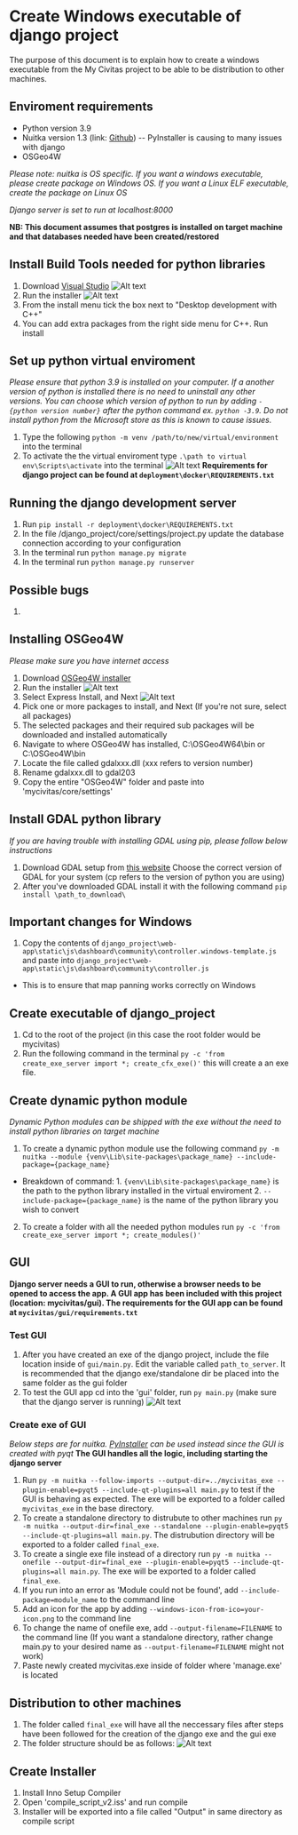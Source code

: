 # Create Windows executable of django project

The purpose of this document is to explain how to create a windows executable from the My Civitas project to be able to be distribution to other machines.

## Enviroment requirements
- Python version 3.9
- Nuitka version 1.3 (link: [Github](https://github.com/Nuitka/Nuitka))
-- PyInstaller is causing to many issues with django
- OSGeo4W

*Please note: nuitka is OS specific. If you want a windows executable, please create package on Windows OS. If you want a Linux ELF executable, create the package on Linux OS*

*Django server is set to run at localhost:8000*

**NB: This document assumes that postgres is installed on target machine and that databases needed have been created/restored**

## Install Build Tools needed for python libraries

1. Download [Visual Studio](https://visualstudio.microsoft.com/visual-cpp-build-tools/) 
![Alt text](./readme%20images/build_tools.png)
2. Run the installer
![Alt text](./readme%20images/c_tools.png)
3. From the install menu tick the box next to "Desktop development with C++"
4. You can add extra packages from the right side menu for C++. Run install


## Set up python virtual enviroment
*Please ensure that python 3.9 is installed on your computer. If a another version of python is installed there is no need to uninstall any other versions. You can choose which version of python to run by adding `-{python version number}` after the python command ex. `python -3.9`. Do not install python from the Microsoft store as this is known to cause issues.*

1. Type the following `python -m venv /path/to/new/virtual/environment` into the terminal
2. To activate the the virtual enviroment type `.\path to virtual env\Scripts\activate` into the terminal
![Alt text](./readme%20images/terminal.png)
**Requirements for django project can be found at `deployment\docker\REQUIREMENTS.txt`**

## Running the django development server
1. Run `pip install -r deployment\docker\REQUIREMENTS.txt`
2. In the file /django_project/core/settings/project.py update the database connection according to your configuration
3. In the terminal run `python manage.py migrate`
4. In the terminal run `python manage.py runserver`

## Possible bugs
1. 

## Installing OSGeo4W
*Please make sure you have internet access*
1. Download [OSGeo4W installer](https://download.osgeo.org/osgeo4w/v2/osgeo4w-setup.exe)
2. Run the installer
![Alt text](./readme%20images/os1.png)
3. Select Express Install, and Next
![Alt text](./readme%20images/os2.png)
4. Pick one or more packages to install, and Next (If you're not sure, select all packages)
5. The selected packages and their required sub packages will be downloaded and installed automatically
6. Navigate to where OSGeo4W has installed, C:\OSGeo4W64\bin or C:\OSGeo4W\bin
7. Locate the file called gdalxxx.dll (xxx refers to version number)
8. Rename gdalxxx.dll to gdal203
9. Copy the entire "OSGeo4W" folder and paste into 'mycivitas/core/settings'

## Install GDAL python library
*If you are having trouble with installing GDAL using pip, please follow below instructions*
1. Download GDAL setup from [this website](https://www.lfd.uci.edu/~gohlke/pythonlibs/#gdal)
Choose the correct version of GDAL for your system (cp refers to the version of python you are using)
2. After you've downloaded GDAL install it with the following command `pip install \path_to_download\`

## Important changes for Windows
1. Copy the contents of `django_project\web-app\static\js\dashboard\community\controller.windows-template.js` and paste into `django_project\web-app\static\js\dashboard\community\controller.js`
- This is to ensure that map panning works correctly on Windows

## Create executable of django_project
1. Cd to the root of the project (in this case the root folder would be mycivitas)
2. Run the following command in the terminal `py -c 'from create_exe_server import *; create_cfx_exe()'` this will create a an exe file. 


## Create dynamic python module
*Dynamic Python modules can be shipped with the exe without the need to install python libraries on target machine*
1. To create a dynamic python module use the following command `py -m nuitka --module {venv\Lib\site-packages\package_name} --include-package={package_name}`
- Breakdown of command:
        1. `{venv\Lib\site-packages\package_name}` is the path to the python library installed in the virtual enviroment
        2. `--include-package={package_name}` is the name of the python library you wish to convert
2. To create a folder with all the needed python modules run `py -c 'from create_exe_server import *; create_modules()'`

## GUI 
**Django server needs a GUI to run, otherwise a browser needs to be opened to access the app. A GUI app has been included with this project (location: mycivitas/gui). The requirements for the GUI app can be found at `mycivitas/gui/requirements.txt`**

### Test GUI
1. After you have created an exe of the django project, include the file location inside of `gui/main.py`. Edit the variable called `path_to_server`. It is recommended that the django exe/standalone dir be placed into the same folder as the gui folder
2. To test the GUI app cd into the 'gui' folder, run `py main.py` (make sure that the django server is running)
![Alt text](./readme%20images/final.png)

### Create exe of GUI
*Below steps are for nuitka. [PyInstaller](https://pyinstaller.org/en/stable/) can be used instead since the GUI is created with pyqt*
**The GUI handles all the logic, including starting the django server**
1. Run `py -m nuitka --follow-imports --output-dir=../mycivitas_exe --plugin-enable=pyqt5 --include-qt-plugins=all main.py` to test if the GUI is behaving as expected. The exe will be exported to a folder called `mycivitas_exe` in the base directory. 
2. To create a standalone directory to distrubute to other machines run `py -m nuitka --output-dir=final_exe --standalone --plugin-enable=pyqt5 --include-qt-plugins=all main.py`. The distrubution directory will be exported to a folder called `final_exe`.
3. To create a single exe file instead of a directory run `py -m nuitka --onefile --output-dir=final_exe --plugin-enable=pyqt5 --include-qt-plugins=all main.py`. The exe will be exported to a folder called `final_exe`. 
4. If you run into an error as 'Module could not be found', add `--include-package=module_name` to the command line
5. Add an icon for the app by adding `--windows-icon-from-ico=your-icon.png` to the command line
6. To change the name of onefile exe, add `--output-filename=FILENAME` to the command line (If you want a standalone directory, rather change main.py to your desired name as `--output-filename=FILENAME` might not work)
7. Paste newly created mycivitas.exe inside of folder where 'manage.exe' is located

## Distribution to other machines
1. The folder called `final_exe` will have all the neccessary files after steps have been followed for the creation of the django exe and the gui exe
2. The folder structure should be as follows:
![Alt text](./readme%20images/structure.png)

## Create Installer
1. Install Inno Setup Compiler 
2. Open 'compile_script_v2.iss' and run compile
3. Installer will be exported into a file called "Output" in same directory as compile script

